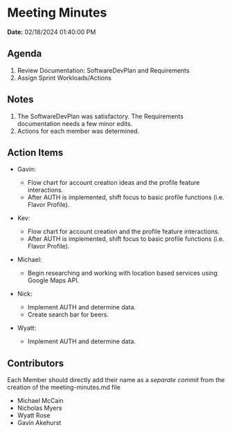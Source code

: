 # Meeting Minutes

**Date:** 02/18/2024 01:40:00 PM

## Agenda

1. Review Documentation: SoftwareDevPlan and Requirements
2. Assign Sprint Workloads/Actions

## Notes

1. The SoftwareDevPlan was satisfactory. The Requirements documentation needs a few minor edits.
2. Actions for each member was determined.

## Action Items

- Gavin:

  - Flow chart for account creation ideas and the profile feature interactions.
  - After AUTH is implemented, shift focus to basic profile functions (i.e. Flavor Profile).

- Kev:

  - Flow chart for account creation and the profile feature interactions.
  - After AUTH is implemented, shift focus to basic profile functions (i.e. Flavor Profile).

- Michael:

  - Begin researching and working with location based services using Google Maps API.

- Nick:

  - Implement AUTH and determine data.
  - Create search bar for beers.

- Wyatt:
  - Implement AUTH and determine data.

## Contributors

Each Member should directly add their name as a _separate commit_ from the creation of the meeting-minutes.md file

- Michael McCain
- Nicholas Myers
- Wyatt Rose
- Gavin Akehurst
